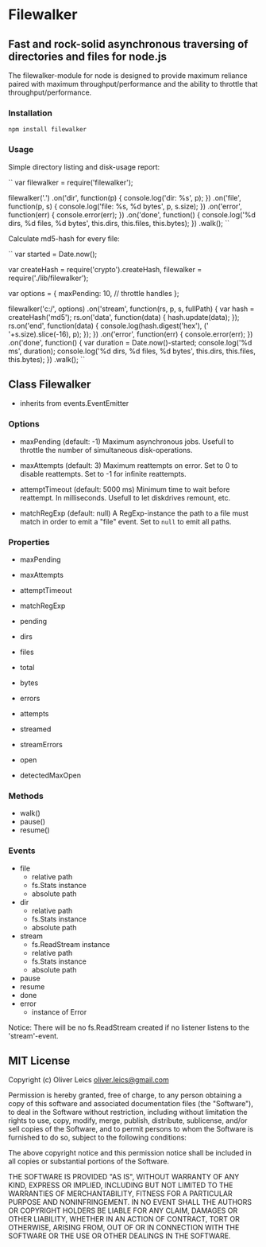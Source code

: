 
# Filewalker

## Fast and rock-solid asynchronous traversing of directories and files for node.js

The filewalker-module for node is designed to provide maximum
reliance paired with maximum throughput/performance and the
ability to throttle that throughput/performance.

### Installation

``npm install filewalker``

### Usage

Simple directory listing and disk-usage report:

``
var filewalker = require('filewalker');

filewalker('.')
  .on('dir', function(p) {
    console.log('dir:  %s', p);
  })
  .on('file', function(p, s) {
    console.log('file: %s, %d bytes', p, s.size);
  })
  .on('error', function(err) {
    console.error(err);
  })
  .on('done', function() {
    console.log('%d dirs, %d files, %d bytes', this.dirs, this.files, this.bytes);
  })
.walk();
``

Calculate md5-hash for every file:

``
var started = Date.now();

var createHash = require('crypto').createHash,
    filewalker = require('./lib/filewalker');

var options = {
  maxPending: 10, // throttle handles
};

filewalker('c:/', options)
  .on('stream', function(rs, p, s, fullPath) {
    var hash = createHash('md5');
    rs.on('data', function(data) {
      hash.update(data);
    });
    rs.on('end', function(data) {
      console.log(hash.digest('hex'), ('                '+s.size).slice(-16), p);
    });
  })
  .on('error', function(err) {
    console.error(err);
  })
  .on('done', function() {
    var duration = Date.now()-started;
    console.log('%d ms', duration);
    console.log('%d dirs, %d files, %d bytes', this.dirs, this.files, this.bytes);
  })
.walk();
``

## Class Filewalker

* inherits from events.EventEmitter

### Options

* maxPending (default: -1)
  Maximum asynchronous jobs. Usefull to throttle the number of
  simultaneous disk-operations.
  
* maxAttempts (default: 3)
  Maximum reattempts on error.
  Set to 0 to disable reattempts.
  Set to -1 for infinite reattempts.
  
* attemptTimeout (default: 5000 ms)
  Minimum time to wait before reattempt. In milliseconds.
  Usefull to let diskdrives remount, etc.
  
* matchRegExp (default: null)
  A RegExp-instance the path to a file must match in order to
  emit a "file" event. Set to ``null`` to emit all paths.

### Properties

* maxPending
* maxAttempts
* attemptTimeout
* matchRegExp

* pending
* dirs
* files
* total
* bytes
* errors
* attempts
* streamed
* streamErrors
* open
* detectedMaxOpen

### Methods

* walk()
* pause()
* resume()

### Events

* file
  * relative path
  * fs.Stats instance
  * absolute path
* dir
  * relative path
  * fs.Stats instance
  * absolute path
* stream
  * fs.ReadStream instance
  * relative path
  * fs.Stats instance
  * absolute path
* pause
* resume
* done
* error
  * instance of Error

Notice: There will be no fs.ReadStream created if no listener listens to the 'stream'-event.

## MIT License

Copyright (c) Oliver Leics <oliver.leics@gmail.com>

Permission is hereby granted, free of charge, to any person obtaining a copy of this software and associated documentation files (the "Software"), to deal in the Software without restriction, including without limitation the rights to use, copy, modify, merge, publish, distribute, sublicense, and/or sell copies of the Software, and to permit persons to whom the Software is furnished to do so, subject to the following conditions:

The above copyright notice and this permission notice shall be included in all copies or substantial portions of the Software.

THE SOFTWARE IS PROVIDED "AS IS", WITHOUT WARRANTY OF ANY KIND, EXPRESS OR IMPLIED, INCLUDING BUT NOT LIMITED TO THE WARRANTIES OF MERCHANTABILITY, FITNESS FOR A PARTICULAR PURPOSE AND NONINFRINGEMENT. IN NO EVENT SHALL THE AUTHORS OR COPYRIGHT HOLDERS BE LIABLE FOR ANY CLAIM, DAMAGES OR OTHER LIABILITY, WHETHER IN AN ACTION OF CONTRACT, TORT OR OTHERWISE, ARISING FROM, OUT OF OR IN CONNECTION WITH THE SOFTWARE OR THE USE OR OTHER DEALINGS IN THE SOFTWARE.